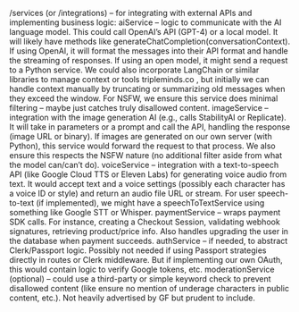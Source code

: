 /services (or /integrations) – for integrating with external APIs and implementing business logic:
aiService – logic to communicate with the AI language model. This could call OpenAI’s API (GPT-4) or a local model. It will likely have methods like generateChatCompletion(conversationContext). If using OpenAI, it will format the messages into their API format and handle the streaming of responses. If using an open model, it might send a request to a Python service. We could also incorporate LangChain or similar libraries to manage context or tools
tripleminds.co
, but initially we can handle context manually by truncating or summarizing old messages when they exceed the window. For NSFW, we ensure this service does minimal filtering – maybe just catches truly disallowed content.
imageService – integration with the image generation AI (e.g., calls StabilityAI or Replicate). It will take in parameters or a prompt and call the API, handling the response (image URL or binary). If images are generated on our own server (with Python), this service would forward the request to that process. We also ensure this respects the NSFW nature (no additional filter aside from what the model can/can’t do).
voiceService – integration with a text-to-speech API (like Google Cloud TTS or Eleven Labs) for generating voice audio from text. It would accept text and a voice settings (possibly each character has a voice ID or style) and return an audio file URL or stream. For user speech-to-text (if implemented), we might have a speechToTextService using something like Google STT or Whisper.
paymentService – wraps payment SDK calls. For instance, creating a Checkout Session, validating webhook signatures, retrieving product/price info. Also handles upgrading the user in the database when payment succeeds.
authService – if needed, to abstract Clerk/Passport logic. Possibly not needed if using Passport strategies directly in routes or Clerk middleware. But if implementing our own OAuth, this would contain logic to verify Google tokens, etc.
moderationService (optional) – could use a third-party or simple keyword check to prevent disallowed content (like ensure no mention of underage characters in public content, etc.). Not heavily advertised by GF but prudent to include.